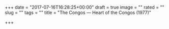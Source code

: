 +++
date = "2017-07-16T16:28:25+00:00"
draft = true
image = ""
rated = ""
slug = ""
tags = ""
title = "The Congos — Heart of the Congos (1977)"

+++
